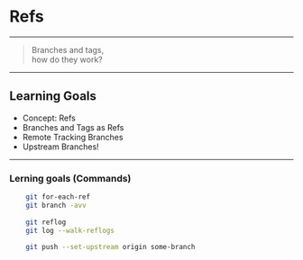# Refs


---


> Branches and tags, \
> how do they work?


---


## Learning Goals

 * Concept: Refs
 * Branches and Tags as Refs
 * Remote Tracking Branches
 * Upstream Branches!


---


### Lerning goals (Commands)

```bash
    git for-each-ref
    git branch -avv
    
    git reflog
    git log --walk-reflogs
    
    git push --set-upstream origin some-branch
```

